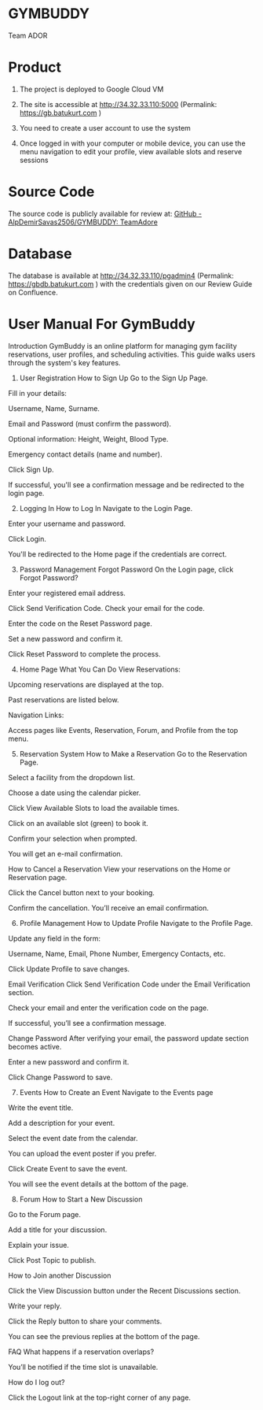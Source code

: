 # GYMBUDDY
Team ADOR

# Product
1. The project is deployed to Google Cloud VM

2. The site is accessible at http://34.32.33.110:5000 (Permalink: https://gb.batukurt.com )

3. You need to create a user account to use the system

4. Once logged in with your computer or mobile device, you can use the menu navigation to edit your profile, view available slots and reserve sessions

# Source Code
The source code is publicly available for review at: [GitHub - AlpDemirSavas2506/GYMBUDDY: TeamAdore ](https://github.com/AlpDemirSavas2506/GYMBUDDY)

# Database
The database is available at http://34.32.33.110/pgadmin4 (Permalink: https://gbdb.batukurt.com ) with the credentials given on our Review Guide on Confluence.

# User Manual For GymBuddy

Introduction
GymBuddy is an online platform for managing gym facility reservations, user profiles, and scheduling activities. This guide walks users through the system's key features.

1. User Registration
How to Sign Up
Go to the Sign Up Page.

Fill in your details:

Username, Name, Surname.

Email and Password (must confirm the password).

Optional information: Height, Weight, Blood Type.

Emergency contact details (name and number).

Click Sign Up.

If successful, you'll see a confirmation message and be redirected to the login page.

2. Logging In
How to Log In
Navigate to the Login Page.

Enter your username and password.

Click Login.

You'll be redirected to the Home page if the credentials are correct.

3. Password Management
Forgot Password
On the Login page, click Forgot Password?

Enter your registered email address.

Click Send Verification Code. Check your email for the code.

Enter the code on the Reset Password page.

Set a new password and confirm it.

Click Reset Password to complete the process.

4. Home Page
What You Can Do
View Reservations:

Upcoming reservations are displayed at the top.

Past reservations are listed below.

Navigation Links:

Access pages like Events, Reservation, Forum, and Profile from the top menu.

5. Reservation System
How to Make a Reservation
Go to the Reservation Page.

Select a facility from the dropdown list.

Choose a date using the calendar picker.

Click View Available Slots to load the available times.

Click on an available slot (green) to book it.

Confirm your selection when prompted.

You will get an e-mail confirmation.

How to Cancel a Reservation
View your reservations on the Home or Reservation page.

Click the Cancel button next to your booking.

Confirm the cancellation. You’ll receive an email confirmation.

6. Profile Management
How to Update Profile
Navigate to the Profile Page.

Update any field in the form:

Username, Name, Email, Phone Number, Emergency Contacts, etc.

Click Update Profile to save changes.

Email Verification
Click Send Verification Code under the Email Verification section.

Check your email and enter the verification code on the page.

If successful, you’ll see a confirmation message.

Change Password
After verifying your email, the password update section becomes active.

Enter a new password and confirm it.

Click Change Password to save.

7. Events
How to Create an Event
Navigate to the Events page

Write the event title.

Add a description for your event.

Select the event date from the calendar.

You can upload the event poster if you prefer.

Click Create Event to save the event.

You will see the event details at the bottom of the page.

8. Forum
How to Start a New Discussion

Go to the Forum page.

Add a title for your discussion.

Explain your issue.

Click Post Topic to publish.

How to Join another Discussion

Click the View Discussion button under the Recent Discussions section.

Write your reply.

Click the Reply button to share your comments.

You can see the previous replies at the bottom of the page.

FAQ
What happens if a reservation overlaps?

You’ll be notified if the time slot is unavailable.

How do I log out?

Click the Logout link at the top-right corner of any page.
